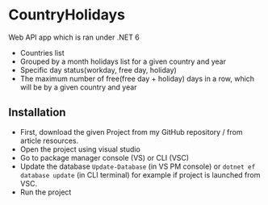 # CountryHolidays
Web API app which is ran under .NET 6
* Countries list
* Grouped by a month holidays list for a given country and year
* Specific day status(workday, free day, holiday)
* The maximum number of free(free day + holiday) days in a row, which will be by a given country and year
## Installation
* First, download the given Project from my GitHub repository / from article resources.
* Open the project using visual studio
* Go to package manager console (VS) or CLI (VSC)
* Update the database ```Update-Database``` (in VS PM console) or ```dotnet ef database update``` (in CLI terminal) for example if project is launched from VSC.
* Run the project
